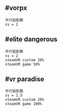 #vorpx
---
	平行投影開
	ss = 2

#elite dangerous
---
	平行投影開
	ss = 2
	steamVR custom 20%
	steamVR game 50%

#vr paradise
---
	平行投影關
	ss = 1.5
	steamVR custom 20%
	steamVR game 100%